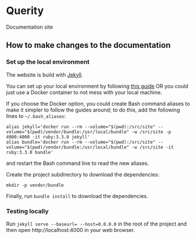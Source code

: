 Querity
=======

Documentation site

## How to make changes to the documentation

### Set up the local environment

The website is build with [Jekyll](https://jekyllrb.com/).

You can set up your local environment by
following [this guide](https://docs.github.com/en/pages/setting-up-a-github-pages-site-with-jekyll/creating-a-github-pages-site-with-jekyll)
OR you could just use a Docker container to not mess with your local machine.

If you choose the Docker option, you could create Bash command aliases to make it simpler to follow the guides around;
to do this, add the following lines to `~/.bash_aliases`:

```
alias jekyll='docker run --rm --volume="$(pwd):/src/site" --volume="$(pwd)/vendor/bundle:/usr/local/bundle" -w /src/site -p 4000:4000 -it ruby:3.3.0 jekyll'
alias bundle='docker run --rm --volume="$(pwd):/src/site" --volume="$(pwd)/vendor/bundle:/usr/local/bundle" -w /src/site -it ruby:3.3.0 bundle'
```

and restart the Bash command line to read the new aliases.

Create the project subdirectory to download the dependencies:

```
mkdir -p vendor/bundle
```

Finally, run `bundle install` to download the dependencies.

### Testing locally

Run `jekyll serve --baseurl= --host=0.0.0.0` in the root of the project and then open http://localhost:4000 in your web browser.

